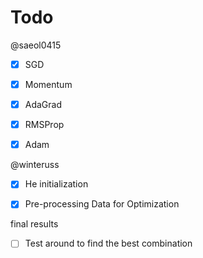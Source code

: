 # Todo

@saeol0415
- [x] SGD
- [x] Momentum 
- [x] AdaGrad
- [x] RMSProp
- [x] Adam


@winteruss
- [x] He initialization
- [x] Pre-processing Data for Optimization


final results
-[ ] Test around to find the best combination
